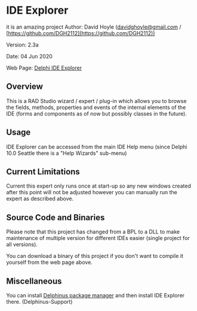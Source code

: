 # IDE Explorer
it is an amazing project 
Author:   David Hoyle (davidghoyle@gmail.com / [https://github.com/DGH2112](https://github.com/DGH2112))

Version:  2.3a

Date:     04 Jun 2020

Web Page: [Delphi IDE Explorer](http://www.davidghoyle.co.uk/WordPress/?page_id=928)

## Overview

This is a RAD Studio wizard / expert / plug-in which allows you to browse the fields, methods, properties and events of the internal elements of the IDE (forms and components as of now but possibly classes in the future).

## Usage

IDE Explorer can be accessed from the main IDE Help menu (since Delphi 10.0 Seattle there is a "Help Wizards" sub-menu)

## Current Limitations

Current this expert only runs once at start-up so any new windows created after
this point will not be adjusted however you can manually run the expert as described above.

## Source Code and Binaries

Please note that this project has changed from a BPL to a DLL to make maintenance of multiple version for different IDEs easier (single project for all versions).

You can download a binary of this project if you don't want to compile it yourself from the web page above.

## Miscellaneous

You can install [Delphinus package manager](https://github.com/Memnarch/Delphinus/wiki/Installing-Delphinus) and then install IDE Explorer there. (Delphinus-Support)
